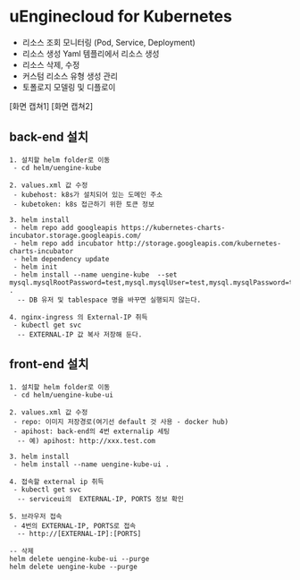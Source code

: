 # uEnginecloud for Kubernetes

- 리소스 조회 모니터링 (Pod, Service, Deployment)
- 리소스 생성 Yaml 템플리에서 리소스 생성
- 리소스 삭제, 수정
- 커스텀 리소스 유형 생성 관리
- 토폴로지 모델링 및 디플로이 

[화면 캡쳐1]
[화면 캡쳐2]

## back-end 설치 
```
1. 설치할 helm folder로 이동
 - cd helm/uengine-kube

2. values.xml 값 수정
 - kubehost: k8s가 설치되어 있는 도메인 주소
 - kubetoken: k8s 접근하기 위한 토큰 정보

3. helm install
 - helm repo add googleapis https://kubernetes-charts-incubator.storage.googleapis.com/
 - helm repo add incubator http://storage.googleapis.com/kubernetes-charts-incubator
 - helm dependency update
 - helm init
 - helm install --name uengine-kube  --set mysql.mysqlRootPassword=test,mysql.mysqlUser=test,mysql.mysqlPassword=test,mysql.mysqlDatabase=uengine .
  -- DB 유저 및 tablespace 명을 바꾸면 실행되지 않는다.

4. nginx-ingress 의 External-IP 취득
 - kubectl get svc 
  -- EXTERNAL-IP 값 복사 저장해 둔다.
```

## front-end 설치
```
1. 설치할 helm folder로 이동
 - cd helm/uengine-kube-ui

2. values.xml 값 수정
 - repo: 이미지 저장경로(여기선 default 것 사용 - docker hub)
 - apihost: back-end의 4번 externalip 세팅
  -- 예) apihost: http://xxx.test.com

3. helm install
 - helm install --name uengine-kube-ui .

4. 접속할 external ip 취득
 - kubectl get svc 
  -- serviceui의  EXTERNAL-IP, PORTS 정보 확인

5. 브라우저 접속
 - 4번의 EXTERNAL-IP, PORTS로 접속
  -- http://[EXTERNAL-IP]:[PORTS]
```

```
-- 삭제
helm delete uengine-kube-ui --purge
helm delete uengine-kube --purge
```
